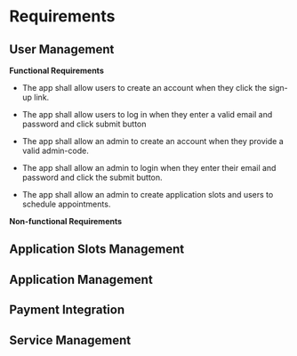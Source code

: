 # Requirements

## User Management

**Functional Requirements**

- The app shall allow users to create an account when they click the sign-up link.

- The app shall allow users to log in when they enter a valid email and password and click submit button

- The app shall allow an admin to create an account when they provide a valid admin-code.

- The app shall allow an admin to login when they enter their email and password and click the submit button.

- The app shall allow an admin to create application slots and users to schedule appointments.

**Non-functional Requirements**
## Application Slots Management

## Application Management

## Payment Integration

## Service Management
